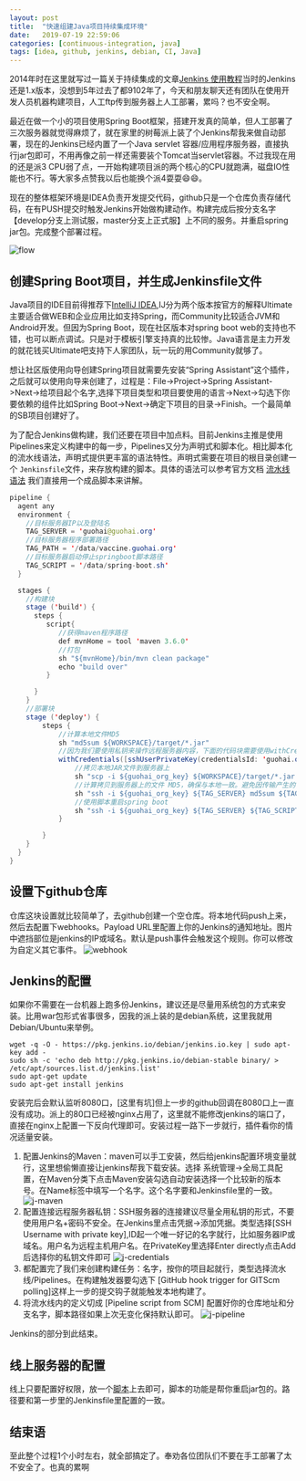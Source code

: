 ```yaml
---
layout: post
title:  "快速组建Java项目持续集成环境"
date:   2019-07-19 22:59:06
categories: [continuous-integration, java]
tags: [idea, github, jenkins, debian, CI, Java]
---
```

2014年时在这里就写过一篇关于持续集成的文章[Jenkins 使用教程](/java/jenkins/2014/11/14/jenkins-use-tutorial.html)当时的Jenkins还是1.x版本，没想到5年过去了都9102年了，今天和朋友聊天还有团队在使用开发人员机器构建项目，人工ftp传到服务器上人工部署，累吗？也不安全啊。

最近在做一个小的项目使用Spring Boot框架，搭建开发真的简单，但人工部署了三次服务器就觉得麻烦了，就在家里的树莓派上装了个Jenkins帮我来做自动部署，现在的Jenkins已经内置了一个Java servlet 容器/应用程序服务器，直接执行jar包即可，不用再像之前一样还需要装个Tomcat当servlet容器。不过我现在用的还是派3 CPU弱了点，一开始构建项目派的两个核心的CPU就跑满，磁盘IO性能也不行。等大家多点赞我以后也能换个派4耍耍😄😄。

现在的整体框架环境是IDEA负责开发提交代码，github只是一个仓库负责存储代码，在有PUSH提交时触发Jenkins开始做构建动作。构建完成后按分支名字【develop分支上测试服，master分支上正式服】上不同的服务。并重启spring jar包。完成整个部署过程。

![flow](http://blog.guohai.org/doc-pic/2019-07/flow_chart.png)

## 创建Spring Boot项目，并生成Jenkinsfile文件
Java项目的IDE目前得推荐下[IntelliJ IDEA](https://www.jetbrains.com/idea/),IJ分为两个版本按官方的解释Ultimate主要适合做WEB和企业应用比如支持Spring，而Community比较适合JVM和Android开发。但因为Spring Boot，现在社区版本对spring boot web的支持也不错，也可以断点调试。只是对于模板引擎支持真的比较惨。Java语言是主力开发的就花钱买Ultimate吧支持下人家团队，玩一玩的用Community就够了。

想让社区版使用向导创建Spring项目就需要先安装“Spring Assistant”这个插件，之后就可以使用向导来创建了，过程是：File->Project->Spring Assistant->Next->给项目起个名字,选择下项目类型和项目要使用的语言->Next->勾选下你要依赖的组件比如Spring Boot->Next->确定下项目的目录->Finish。一个最简单的SB项目创建好了。

为了配合Jenkins做构建，我们还要在项目中加点料。目前Jenkins主推是使用Pipelines来定义构建中的每一步，Pipelines又分为声明式和脚本化。相比脚本化的流水线语法，声明式提供更丰富的语法特性。声明式需要在项目的根目录创建一个 `Jenkinsfile`文件，来存放构建的脚本。具体的语法可以参考官方文档 [流水线语法](https://jenkins.io/zh/doc/book/pipeline/syntax/) 我们直接用一个成品脚本来讲解。

``` java
pipeline {
  agent any
  environment {
    //目标服务器IP以及登陆名
    TAG_SERVER = 'guohai@guohai.org'
    //目标服务器程序部署路径
    TAG_PATH = '/data/vaccine.guohai.org'
    //目标服务器启动停止springboot脚本路径
    TAG_SCRIPT = '/data/spring-boot.sh'
  }

  stages {
    //构建块
    stage ('build') {
      steps {
         script{
            //获得maven程序路径
            def mvnHome = tool 'maven 3.6.0'
            //打包
            sh "${mvnHome}/bin/mvn clean package"
            echo "build over"
         }

      }
    }
    //部署块
    stage ('deploy') {
        steps {
            //计算本地文件MD5
            sh "md5sum ${WORKSPACE}/target/*.jar"
            //因为我们要使用私钥来操作远程服务器内容，下面的代码块需要使用withCredentials括起来，其中credentialsId为在Jenkins里配置的证书。keyFileVariable为代码块中可以使用的变量名
            withCredentials([sshUserPrivateKey(credentialsId: 'guohai.org', keyFileVariable: 'guohai_org_key', passphraseVariable: '', usernameVariable: '')]) {
                //拷贝本地JAR文件到服务器上
                sh "scp -i ${guohai_org_key} ${WORKSPACE}/target/*.jar ${TAG_SERVER}:${TAG_PATH}/${JOB_BASE_NAME}.jar"
                //计算拷贝到服务器上的文件 MD5，确保与本地一致。避免因传输产生的错误。
                sh "ssh -i ${guohai_org_key} ${TAG_SERVER} md5sum ${TAG_PATH}/${JOB_BASE_NAME}.jar"
                //使用脚本重启spring boot
                sh "ssh -i ${guohai_org_key} ${TAG_SERVER} ${TAG_SCRIPT} restart ${TAG_PATH}/${JOB_BASE_NAME}.jar"
            }

        }
    }
  }
}
```


## 设置下github仓库

仓库这块设置就比较简单了，去github创建一个空仓库。将本地代码push上来，然后去配置下webhooks。Payload URL里配置上你的Jenkins的通知地址。图片中遮挡部位是jenkins的IP或域名。默认是push事件会触发这个规则。你可以修改为自定义其它事件。
 ![webhook](http://blog.guohai.org/doc-pic/2019-07/github-webhook.png)

## Jenkins的配置

如果你不需要在一台机器上跑多份Jenkins，建议还是尽量用系统包的方式来安装。比用war包形式省事很多，因我的派上装的是debian系统，这里我就用Debian/Ubuntu来举例。

``` shell
wget -q -O - https://pkg.jenkins.io/debian/jenkins.io.key | sudo apt-key add -
sudo sh -c 'echo deb http://pkg.jenkins.io/debian-stable binary/ > /etc/apt/sources.list.d/jenkins.list'
sudo apt-get update
sudo apt-get install jenkins
```
安装完后会默认监听8080口，[这里有坑]但上一步的github回调在8080口上一直没有成功。派上的80口已经被nginx占用了，这里就不能修改jenkins的端口了，直接在nginx上配置一下反向代理即可。安装过程一路下一步就行，插件看你的情况适量安装。

1. 配置Jenkins的Maven：maven可以手工安装，然后给jenkins配置环境变量就行，这里想偷懒直接让jenkins帮我下载安装。选择 系统管理->全局工具配置，在Maven分类下点击Maven安装勾选自动安装选择一个比较新的版本号。在Name标签中填写一个名字。这个名字要和Jenkinsfile里的一致。
 ![j-maven](http://blog.guohai.org/doc-pic/2019-07/j-maven.png)
2. 配置连接远程服务器私钥：SSH服务器的连接建议尽量全用私钥的形式，不要使用用户名+密码不安全。在Jenkins里点击凭据->添加凭据。类型选择[SSH Username with private key],ID起一个唯一好记的名字就行，比如服务器IP或域名。用户名为远程主机用户名。在PrivateKey里选择Enter directly点击Add后选择你的私钥文件即可
![j-credentials](http://blog.guohai.org/doc-pic/2019-07/j-credentials.png)
3. 都配置完了我们来创建构建任务：名字，按你的项目起就行，类型选择流水线/Pipelines。在构建触发器要勾选下 [GitHub hook trigger for GITScm polling]这样上一步的提交钩子就能触发本地构建了。
4. 将流水线内的定义切成 [Pipeline script from SCM] 配置好你的仓库地址和分支名字，脚本路径如果上次无变化保持默认即可。
![j-pipeline](http://blog.guohai.org/doc-pic/2019-07/j-pipeline.png)

Jenkins的部分到此结束。

## 线上服务器的配置

线上只要配置好权限，放一个[脚本](http://blog.guohai.org/doc-pic/2019-07/spring-boot.sh)上去即可，脚本的功能是帮你重启jar包的。路径要和第一步里的Jenkinsfile里配置的一致。

## 结束语

至此整个过程1个小时左右，就全部搞定了。奉劝各位团队们不要在手工部署了太不安全了。也真的累啊

